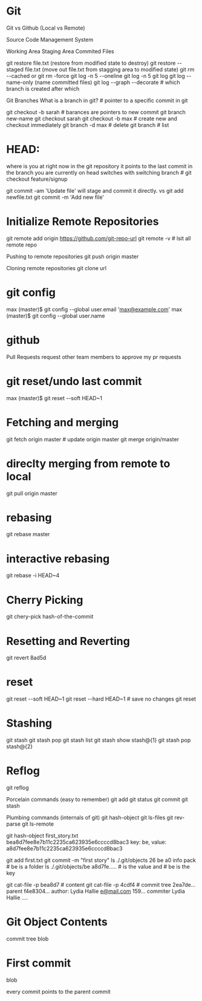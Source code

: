 # Git
Git vs Github (Local vs Remote)

Source Code Management System

Working Area
Staging Area
Commited Files

git restore file.txt (restore from modified state to destroy)
git restore --staged file.txt (move out file.txt from stagging area to modified state)
git rm --cached or git rm -force
git log -n 5 --oneline
git log -n 5
git log
git log --name-only (name committed files)
git log --graph --decorate # which branch is created after which

Git Branches
What is a branch in git? # pointer to a specific commit in git

git checkout -b sarah # barances are pointers to new commit
git branch new-name
git checkout sarah
git checkout -b max # create new and checkout immediately
git branch -d max # delete
git branch # list

# HEAD:
where is you at right now in the git repository
it points to the last commit in the branch you are currently on
head switches with switching branch # git checkout feature/signup

git commit -am 'Update file' will stage and commit it directly.
vs
git add newfile.txt
git commit -m 'Add new file'

# Initialize Remote Repositories
git remote add origin https://github.com/git-repo-url
git remote -v # lsit all remote repo

Pushing to remote repositories
git push origin master

Cloning remote repositories
git clone url

# git config
max (master)$ git config --global user.email 'max@example.com'
max (master)$ git config --global user.name

# github
Pull Requests
request other team members to approve my pr requests

# git reset/undo last commit
max (master)$ git reset --soft HEAD~1

# Fetching and merging
git fetch origin master # update origin master
git merge origin/master

# direclty merging from remote to local
git pull origin master

# rebasing
git rebase master

# interactive rebasing
git rebase -i HEAD~4

# Cherry Picking
git chery-pick hash-of-the-commit

# Resetting and Reverting
git revert 8ad5d

# reset
git reset --soft HEAD~1
git reset --hard HEAD~1 # save no changes
git reset

# Stashing
git stash
git stash pop
git stash list
git stash show stash@{1}
git stash pop stash@{2}

# Reflog
git reflog

Porcelain commands (easy to remember)
git add
git status
git commit
git stash

Plumbing commands (internals of git)
git hash-object
git ls-files
git rev-parse
git ls-remote


git hash-object first_story.txt
bea8d7fee8e7b11c2235ca623935e6ccccd8bac3
key: be, value: a8d7fee8e7b11c2235ca623935e6ccccd8bac3

git add first.txt
git commit -m "first story"
ls ./.git/objects
26  be  a0  info    pack # be is a folder
ls ./.git/objects/be
a8d7fe..... # is the value and # be is the key

git cat-file -p bea8d7 # content 
git cat-file -p 4cdf4 # commit
tree 2ea7de...
parent f4e8304...
author: Lydia Hallie <e@mail.com> 159...
commiter Lydia Hallie ....

# Git Object Contents
commit
tree
blob

# First commit
blob

every commit points to the parent commit
